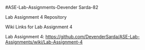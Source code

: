 #ASE-Lab-Assignments-Devender Sarda-82

Lab Assignment 4 Repository

Wiki Links for Lab Assignment 4

Lab Assignment 4: https://github.com/DevenderSarda/ASE-Lab-Assignments/wiki/Lab-Assignment-4
